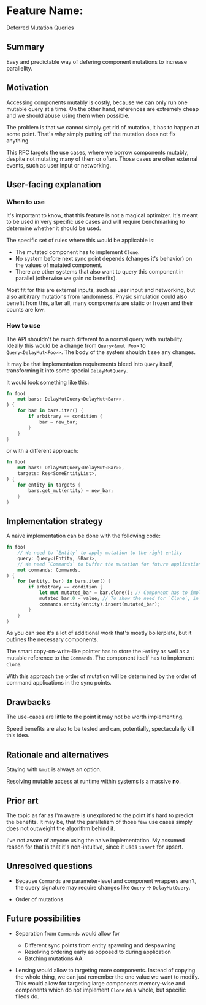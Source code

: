# Feature Name:
Deferred Mutation Queries

## Summary

Easy and predictable way of defering component mutations to increase parallelity.

## Motivation

Accessing components mutably is costly, because we can only run one mutable query at a time.
On the other hand, references are extremely cheap and we should abuse using them when possible.

The problem is that we cannot simply get rid of mutation, it has to happen at some point.
That's why simply putting off the mutation does not fix anything.

This RFC targets the use cases, where we borrow components mutably, despite not mutating many of them or often.
Those cases are often external events, such as user input or networking.

## User-facing explanation

### When to use

It's important to know, that this feature is not a magical optimizer.
It's meant to be used in very specific use cases and will require benchmarking to determine whether it should be used.

The specific set of rules where this would be applicable is:
- The mutated component has to implement `Clone`.
- No system before next sync point depends (changes it's behavior) on the values of mutated component.
- There are other systems that also want to query this component in parallel (otherwise we gain no benefits).

Most fit for this are external inputs, such as user input and networking, but also arbitrary mutations from randomness.
Physic simulation could also benefit from this, after all, many components are static or frozen and their counts are low.

### How to use

The API shouldn't be much different to a normal query with mutability.
Ideally this would be a change from `Query<&mut Foo>` to `Query<DelayMut<Foo>>`.
The body of the system shouldn't see any changes.

It may be that implementation requirements bleed into `Query` itself, transforming it into some special `DelayMutQuery`.

It would look something like this:
```rs
fn foo(
    mut bars: DelayMutQuery<DelayMut<Bar>>,
) {
    for bar in bars.iter() {
        if arbitrary == condition {
            bar = new_bar;
        }
    }
}
```
or with a different approach:
```rs
fn foo(
    mut bars: DelayMutQuery<DelayMut<Bar>>,
    targets: Res<SomeEntityList>,
) {
    for entity in targets {
        bars.get_mut(entity) = new_bar;
    }
}
```

## Implementation strategy

A naive implementation can be done with the following code:
```rs
fn foo(
    // We need to `Entity` to apply mutation to the right entity
    query: Query<(Entity, &Bar)>,
    // We need `Commands` to buffer the mutation for future application
    mut commands: Commands,
) {
    for (entity, bar) in bars.iter() {
        if arbitrary == condition {
            let mut mutated_bar = bar.clone(); // Component has to implement `Clone`
            mutated_bar.0 = value; // To show the need for `Clone`, in this example I only mutate a field
            commands.entity(entity).insert(mutated_bar);
        }
    }
}
```
As you can see it's a lot of additional work that's mostly boilerplate,
but it outlines the necessary components.

The smart copy-on-write-like pointer has to store the `Entity` as well as a mutable reference to the `Commands`.
The component itself has to implement `Clone`.

With this approach the order of mutation will be determined by the order of command applications in the sync points.

## Drawbacks

The use-cases are little to the point it may not be worth implementing.

Speed benefits are also to be tested and can, potentially, spectacularly kill this idea.

## Rationale and alternatives

Staying with `&mut` is always an option.

Resolving mutable access at runtime within systems is a massive **no**.

## Prior art

The topic as far as I'm aware is unexplored to the point it's hard to predict the benefits.
It may be, that the parallelizm of those few use cases simply does not outweight the algorithm behind it.

I've not aware of anyone using the naive implementation. My assumed reason for that is that it's non-intuitive, since it uses `insert` for upsert.

## Unresolved questions

- Because `Commands` are parameter-level and component wrappers aren't, the query signature may require changes like `Query` -> `DelayMutQuery`.

- Order of mutations

## Future possibilities

- Separation from `Commands` would allow for
    - Different sync points from entity spawning and despawning
    - Resolving ordering early as opposed to during application
    - Batching mutations AA

- Lensing would allow to targeting more components. Instead of copying the whole thing, we can just remember the one value we want to modify.
  This would allow for targeting large components memory-wise and components which do not implement `Clone` as a whole, but specific fileds do.
